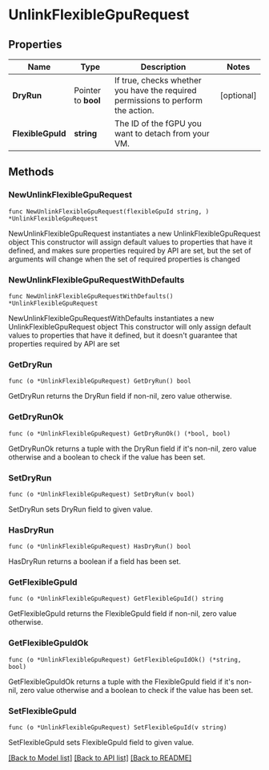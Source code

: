 # UnlinkFlexibleGpuRequest

## Properties

Name | Type | Description | Notes
------------ | ------------- | ------------- | -------------
**DryRun** | Pointer to **bool** | If true, checks whether you have the required permissions to perform the action. | [optional] 
**FlexibleGpuId** | **string** | The ID of the fGPU you want to detach from your VM. | 

## Methods

### NewUnlinkFlexibleGpuRequest

`func NewUnlinkFlexibleGpuRequest(flexibleGpuId string, ) *UnlinkFlexibleGpuRequest`

NewUnlinkFlexibleGpuRequest instantiates a new UnlinkFlexibleGpuRequest object
This constructor will assign default values to properties that have it defined,
and makes sure properties required by API are set, but the set of arguments
will change when the set of required properties is changed

### NewUnlinkFlexibleGpuRequestWithDefaults

`func NewUnlinkFlexibleGpuRequestWithDefaults() *UnlinkFlexibleGpuRequest`

NewUnlinkFlexibleGpuRequestWithDefaults instantiates a new UnlinkFlexibleGpuRequest object
This constructor will only assign default values to properties that have it defined,
but it doesn't guarantee that properties required by API are set

### GetDryRun

`func (o *UnlinkFlexibleGpuRequest) GetDryRun() bool`

GetDryRun returns the DryRun field if non-nil, zero value otherwise.

### GetDryRunOk

`func (o *UnlinkFlexibleGpuRequest) GetDryRunOk() (*bool, bool)`

GetDryRunOk returns a tuple with the DryRun field if it's non-nil, zero value otherwise
and a boolean to check if the value has been set.

### SetDryRun

`func (o *UnlinkFlexibleGpuRequest) SetDryRun(v bool)`

SetDryRun sets DryRun field to given value.

### HasDryRun

`func (o *UnlinkFlexibleGpuRequest) HasDryRun() bool`

HasDryRun returns a boolean if a field has been set.

### GetFlexibleGpuId

`func (o *UnlinkFlexibleGpuRequest) GetFlexibleGpuId() string`

GetFlexibleGpuId returns the FlexibleGpuId field if non-nil, zero value otherwise.

### GetFlexibleGpuIdOk

`func (o *UnlinkFlexibleGpuRequest) GetFlexibleGpuIdOk() (*string, bool)`

GetFlexibleGpuIdOk returns a tuple with the FlexibleGpuId field if it's non-nil, zero value otherwise
and a boolean to check if the value has been set.

### SetFlexibleGpuId

`func (o *UnlinkFlexibleGpuRequest) SetFlexibleGpuId(v string)`

SetFlexibleGpuId sets FlexibleGpuId field to given value.



[[Back to Model list]](../README.md#documentation-for-models) [[Back to API list]](../README.md#documentation-for-api-endpoints) [[Back to README]](../README.md)


